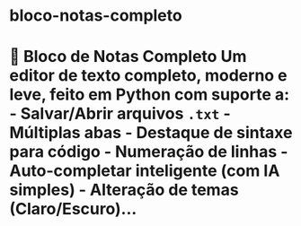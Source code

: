 # bloco-notas-completo
# 📝 Bloco de Notas Completo  Um editor de texto completo, moderno e leve, feito em Python com suporte a: - Salvar/Abrir arquivos `.txt` - Múltiplas abas - Destaque de sintaxe para código - Numeração de linhas - Auto-completar inteligente (com IA simples) - Alteração de temas (Claro/Escuro)...
